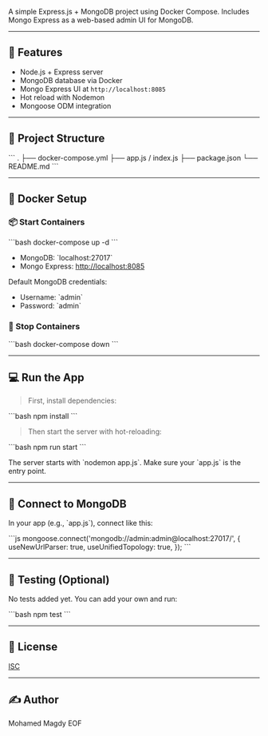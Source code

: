 
A simple Express.js + MongoDB project using Docker Compose. Includes Mongo Express as a web-based admin UI for MongoDB.

---

## 🚀 Features

- Node.js + Express server
- MongoDB database via Docker
- Mongo Express UI at `http://localhost:8085`
- Hot reload with Nodemon
- Mongoose ODM integration

---

## 🧱 Project Structure

\`\`\`
.
├── docker-compose.yml
├── app.js / index.js
├── package.json
└── README.md
\`\`\`

---

## 🐳 Docker Setup

### 📦 Start Containers

\`\`\`bash
docker-compose up -d
\`\`\`

- MongoDB: \`localhost:27017\`
- Mongo Express: [http://localhost:8085](http://localhost:8085)

Default MongoDB credentials:

- Username: \`admin\`
- Password: \`admin\`

### 🛑 Stop Containers

\`\`\`bash
docker-compose down
\`\`\`

---

## 💻 Run the App

> First, install dependencies:

\`\`\`bash
npm install
\`\`\`

> Then start the server with hot-reloading:

\`\`\`bash
npm run start
\`\`\`

The server starts with \`nodemon app.js\`. Make sure your \`app.js\` is the entry point.

---

## 🔗 Connect to MongoDB

In your app (e.g., \`app.js\`), connect like this:

\`\`\`js
mongoose.connect('mongodb://admin:admin@localhost:27017/', {
  useNewUrlParser: true,
  useUnifiedTopology: true,
});
\`\`\`

---

## 🧪 Testing (Optional)

No tests added yet. You can add your own and run:

\`\`\`bash
npm test
\`\`\`

---

## 📄 License

[ISC](https://opensource.org/licenses/ISC)

---

## ✍️ Author

Mohamed Magdy
EOF
